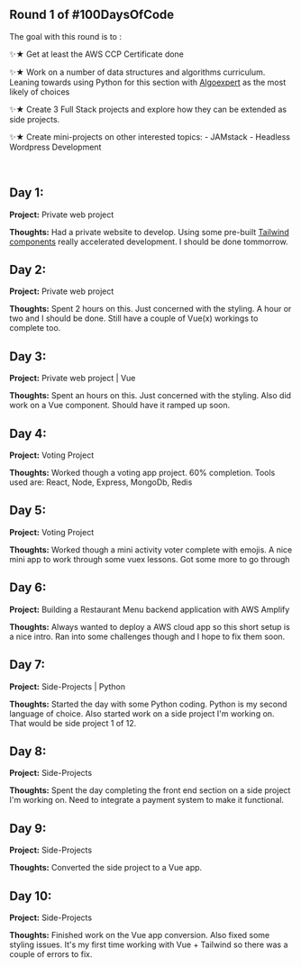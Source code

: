Round 1 of #100DaysOfCode 
---------------

The goal with this round is to :

✨★ Get at least the AWS CCP Certificate done 

✨★ Work on a number of data structures and algorithms curriculum. Leaning towards using Python for this section with [Algoexpert](https://www.algoexpert.io/product) as the most likely of choices

✨★ Create 3 Full Stack projects and explore how they can be extended as side projects.

✨★ Create mini-projects on other interested topics: 
    - JAMstack 
    - Headless Wordpress Development  

&nbsp;

Day 1:
---------------

**Project:** Private web project

<!-- **Progress:** -->

**Thoughts:** Had a private website to develop. Using some pre-built [Tailwind components](https://tailblocks.cc) really accelerated development. I should be done tommorrow.  

Day 2:
---------------

**Project:** Private web project

<!-- **Progress:** -->

**Thoughts:** Spent 2 hours on this. Just concerned with the styling. A hour or two and I should be done. Still have a couple of Vue(x) workings to complete too. 

Day 3:
---------------

**Project:** Private web project | Vue

<!-- **Progress:** -->

**Thoughts:** Spent an hours on this. Just concerned with the styling. Also did work on a Vue component. Should have it ramped up soon. 

Day 4:
---------------

**Project:** Voting Project 

<!-- **Progress:** -->

**Thoughts:** Worked though a voting app project. 60% completion. Tools used are: React, Node, Express, MongoDb, Redis


Day 5:
---------------

**Project:** Voting Project 

<!-- **Progress:** -->

**Thoughts:** Worked though a mini activity voter complete with emojis. A nice mini app to work through some vuex lessons. Got some more to go through

Day 6:
---------------

**Project:** Building a Restaurant Menu backend application with AWS Amplify 

<!-- **Progress:** -->

**Thoughts:** Always wanted to deploy a AWS cloud app so this short setup is a nice intro. Ran into some challenges though and I hope to fix them soon. 


Day 7:
---------------

**Project:** Side-Projects | Python 

<!-- **Progress:** -->

**Thoughts:** Started the day with some Python coding. Python is my second language of choice. Also started work on a side project I'm working on. That would be side project 1 of 12.  


Day 8:
---------------

**Project:** Side-Projects
<!-- **Progress:** -->

**Thoughts:** Spent the day completing the front end section on a side project I'm working on. Need to integrate a payment system to make it functional.


Day 9:
---------------

**Project:** Side-Projects
<!-- **Progress:** -->

**Thoughts:** Converted the side project to a Vue app. 


Day 10:
---------------

**Project:** Side-Projects
<!-- **Progress:** -->

**Thoughts:** Finished work on the Vue app conversion. Also fixed some styling issues. It's my first time working with Vue + Tailwind so there was a couple of errors to fix. 

<!-- 
[Image]() -->

<!-- **Link** -->


<!-- https://github.com/james-priest/100-days-of-code-log -->
